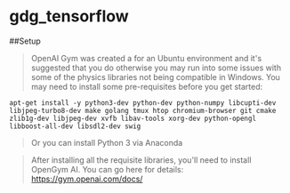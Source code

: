 # gdg_tensorflow


##Setup

>OpenAI Gym was created a for an Ubuntu environment and it's suggested that you do otherwise you may run into some issues with some of the physics libraries not being compatible in Windows. 
>You may need to install some pre-requisites before you get started:
>
```
apt-get install -y python3-dev python-dev python-numpy libcupti-dev libjpeg-turbo8-dev make golang tmux htop chromium-browser git cmake zlib1g-dev libjpeg-dev xvfb libav-tools xorg-dev python-opengl libboost-all-dev libsdl2-dev swig
```
>
>Or you can install Python 3 via Anaconda

>After installing all the requisite libraries, you'll need to install OpenGym AI. You can go here for details: <a>https://gym.openai.com/docs/</a>
